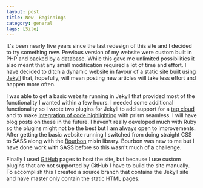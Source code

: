 ```yaml
---
layout: post
title: New  Beginnings
category: general
tags: [Site]
---
```


It's been nearly five years since the last redesign of this site and I decided to try something new. Previous version of my website were custom built in PHP and backed by a database. While this gave me unlimited possibilities it also meant that any small modification required a lot of time and effort. I have decided to ditch a dynamic website in favour of a static site built using [Jekyll](http://jekyllrb.com/) that, hopefully, will mean posting new articles will take less effort and happen more often.

<!-- more -->

I was able to get a basic website running in Jekyll that provided most of the functionality I wanted within a few hours. I needed some additional functionality so I wrote two plugins for Jekyll to add support for a [tag cloud](https://github.com/MitMaro/jekyll-tags-list-plugin) and to make [integration of code highlighting](https://github.com/MitMaro/jekyll-prism-plugin) with prism seamless. I will have blog posts on these in the future. I haven't really developed much with Ruby so the plugins might not be the best but I am always open to improvements. After getting the basic website running I switched from doing straight CSS to SASS along with the [Bourbon](http://bourbon.io/) mixin library. Bourbon was new to me but I have done work with SASS before so this wasn't much of a challenge.

Finally I used [GitHub](http://github.com/) pages to host the site, but because I use custom plugins that are not supported by GitHub I have to build the site manually. To accomplish this I created a source branch that contains the Jekyll site and have master only contain the static HTML pages.


